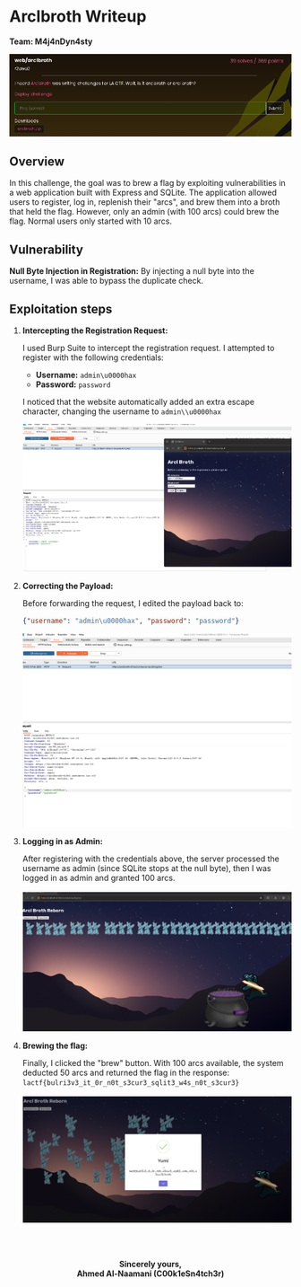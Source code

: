 # Arclbroth Writeup

**Team: M4j4nDyn4sty**

![Challenge Screenshot](./challenge.png)
## Overview

In this challenge, the goal was to brew a flag by exploiting vulnerabilities in a web application built with Express and SQLite. The application allowed users to register, log in, replenish their "arcs", and brew them into a broth that held the flag. However, only an admin (with 100 arcs) could brew the flag. Normal users only started with 10 arcs.


## Vulnerability

**Null Byte Injection in Registration:** By injecting a null byte into the username, I was able to bypass the duplicate check.


## Exploitation steps

1. **Intercepting the Registration Request:**

   I used Burp Suite to intercept the registration request. I attempted to register with the following credentials:

   - **Username:** `admin\u0000hax`
   - **Password:** `password`

   I noticed that the website automatically added an extra escape character, changing the username to `admin\\u0000hax`

   ![Intercepting the Registration Request Screenshot](./exploit1.png)

2. **Correcting the Payload:**

   Before forwarding the request, I edited the payload back to:
   
   ```json
   {"username": "admin\u0000hax", "password": "password"}
   ```
   ![Correcting the Payload Screenshot](./requestModification.png)
3. **Logging in as Admin:**

   After registering with the credentials above, the server processed the username as admin (since SQLite stops at the null byte), then I was logged in as admin and granted 100 arcs.
   <br><br>
   ![Logging in as Admin Screenshot](./100_arcs.png)
4. **Brewing the flag:**
  
   Finally, I clicked the "brew" button. With 100 arcs available, the system deducted 50 arcs and returned the flag in the response:
    `lactf{bulri3v3_it_0r_n0t_s3cur3_sqlit3_w4s_n0t_s3cur3}`
    <br><br>
   ![Brewing the Flag Screenshot](./flagPic.png)

<br><br>
<div align="center">
  <strong>Sincerely yours,</strong><br>
  <strong>Ahmed Al-Naamani (C00k1eSn4tch3r)</strong>
</div>



